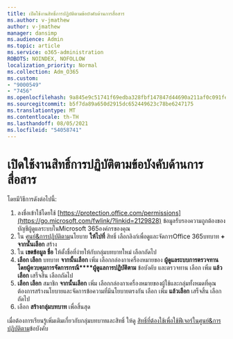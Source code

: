 ```yaml
---
title: เปิดใช้งานสิทธิ์การปฏิบัติตามข้อบังคับด้านการสื่อสาร
ms.author: v-jmathew
author: v-jmathew
manager: dansimp
ms.audience: Admin
ms.topic: article
ms.service: o365-administration
ROBOTS: NOINDEX, NOFOLLOW
localization_priority: Normal
ms.collection: Adm_O365
ms.custom:
- "9000549"
- "7456"
ms.openlocfilehash: 9a845e9c51741f69edba328fbf147847d44690a211af0c091fe29733414f771b
ms.sourcegitcommit: b5f7da89a650d2915dc652449623c78be6247175
ms.translationtype: MT
ms.contentlocale: th-TH
ms.lasthandoff: 08/05/2021
ms.locfileid: "54058741"
---
```

# <a name="enable-permissions-for-communication-compliance"></a>เปิดใช้งานสิทธิ์การปฏิบัติตามข้อบังคับด้านการสื่อสาร

โดยมีวิธีการดังต่อไปนี้:

1. ลงชื่อเข้าใช้โดยใช้ [https://protection.office.com/permissions](https://go.microsoft.com/fwlink/?linkid=2129828) ข้อมูลรับรองความถูกต้องของบัญชีผู้ดูแลระบบในMicrosoft 365องค์กรของคุณ
2. ใน [ศูนย์&การปฏิบัติตาม](https://go.microsoft.com/fwlink/?linkid=2101341)นโยบาย **ให้ไปที่** สิทธิ์ เลือกลิงก์เพื่อดูและจัดการOffice 365บทบาท **\+ จากนั้นเลือก** สร้าง
3. ใน **เขตข้อมูล ชื่อ** ให้ตั้งชื่อที่ง่ายให้กับกลุ่มบทบาทใหม่ เลือกถัดไป
4. **เลือก เลือก** บทบาท **จากนั้นเลือก** เพิ่ม เลือกกล่องกาเครื่องหมายของ **ผู้ดูแลระบบการตรวจทานโดย****ผู้ควบคุม****การจัดการกรณี****ผู้ดูแลการปฏิบัติตาม** ข้อบังคับ และตรวจทาน เลือก เพิ่ม **แล้วเลือก** เสร็จสิ้น เลือกถัดไป
5. **เลือก เลือก** สมาชิก **จากนั้นเลือก** เพิ่ม เลือกกล่องกาเครื่องหมายของผู้ใช้และกลุ่มทั้งหมดที่คุณต้องการสร้างนโยบายและจัดการข้อความที่มีนโยบายตรงกัน เลือก เพิ่ม **แล้วเลือก** เสร็จสิ้น เลือกถัดไป
6. เลือก **สร้างกลุ่มบทบาท** เพื่อสิ้นสุด

เมื่อต้องการเรียนรู้เพิ่มเติมเกี่ยวกับกลุ่มบทบาทและสิทธิ์ ให้ดู [สิทธิ์ที่ต้องใช้เพื่อใช้ฟีเจอร์ในศูนย์&การปฏิบัติตาม](https://go.microsoft.com/fwlink/?linkid=2114184)ข้อบังคับ

